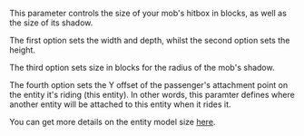 This parameter controls the size of your mob's hitbox in blocks, as well as the size of its shadow.

The first option sets the width and depth, whilst the second option sets the height.

The third option sets size in blocks for the radius of the mob's shadow.

The fourth option sets the Y offset of the passenger's attachment point on the entity it's riding (this entity).
In other words, this paramter defines where another entity will be attached to this entity when it rides it.
 
You can get more details on the entity model size [here](https://mcreator.net/wiki/entity-model-sizes).